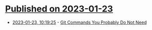 # [Published on 2023-01-23](index.md)

* [2023-01-23, 10:19:25](https://news.ycombinator.com/item?id=34487201) - [Git Commands You Probably Do Not Need](https://myme.no/posts/2023-01-22-git-commands-you-do-not-need.html)
